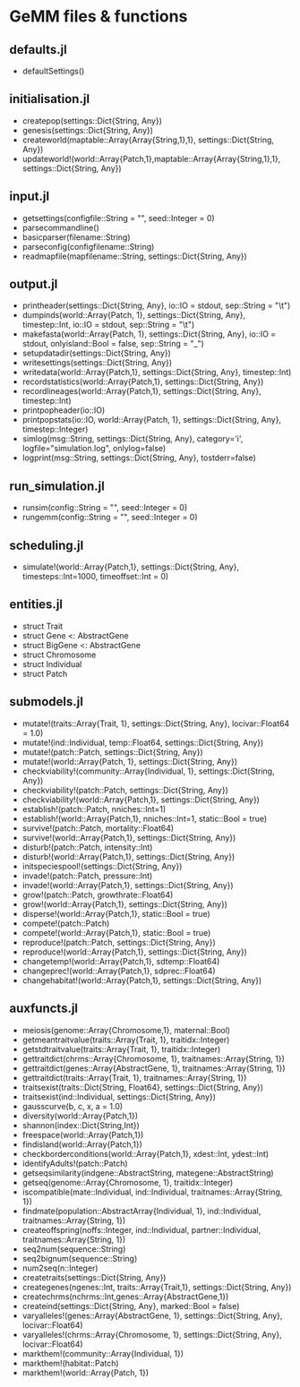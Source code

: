 # GeMM files & functions

## defaults.jl

- defaultSettings()

## initialisation.jl

- createpop(settings::Dict{String, Any})
- genesis(settings::Dict{String, Any})
- createworld(maptable::Array{Array{String,1},1}, settings::Dict{String, Any})
- updateworld!(world::Array{Patch,1},maptable::Array{Array{String,1},1}, settings::Dict{String, Any})

## input.jl

- getsettings(configfile::String = "", seed::Integer = 0)
- parsecommandline()
- basicparser(filename::String)
- parseconfig(configfilename::String)
- readmapfile(mapfilename::String, settings::Dict{String, Any})

## output.jl

- printheader(settings::Dict{String, Any}, io::IO = stdout, sep::String = "\t")
- dumpinds(world::Array{Patch, 1}, settings::Dict{String, Any}, timestep::Int, io::IO = stdout, sep::String = "\t")
- makefasta(world::Array{Patch, 1}, settings::Dict{String, Any}, io::IO = stdout, onlyisland::Bool = false, sep::String = "_")
- setupdatadir(settings::Dict{String, Any})
- writesettings(settings::Dict{String, Any})
- writedata(world::Array{Patch,1}, settings::Dict{String, Any}, timestep::Int)
- recordstatistics(world::Array{Patch,1}, settings::Dict{String, Any})
- recordlineages(world::Array{Patch,1}, settings::Dict{String, Any}, timestep::Int)
- printpopheader(io::IO)
- printpopstats(io::IO, world::Array{Patch, 1}, settings::Dict{String, Any}, timestep::Integer)
- simlog(msg::String, settings::Dict{String, Any}, category='i', logfile="simulation.log", onlylog=false)
- logprint(msg::String, settings::Dict{String, Any}, tostderr=false)

## run_simulation.jl

- runsim(config::String = "", seed::Integer = 0)
- rungemm(config::String = "", seed::Integer = 0)

## scheduling.jl

- simulate!(world::Array{Patch,1}, settings::Dict{String, Any}, timesteps::Int=1000, timeoffset::Int = 0)

## entities.jl

- struct Trait
- struct Gene <: AbstractGene
- struct BigGene <: AbstractGene
- struct Chromosome
- struct Individual
- struct Patch

## submodels.jl

- mutate!(traits::Array{Trait, 1}, settings::Dict{String, Any}, locivar::Float64 = 1.0)
- mutate!(ind::Individual, temp::Float64, settings::Dict{String, Any})
- mutate!(patch::Patch, settings::Dict{String, Any})
- mutate!(world::Array{Patch, 1}, settings::Dict{String, Any})
- checkviability!(community::Array{Individual, 1}, settings::Dict{String, Any})
- checkviability!(patch::Patch, settings::Dict{String, Any})
- checkviability!(world::Array{Patch,1}, settings::Dict{String, Any})
- establish!(patch::Patch, nniches::Int=1)
- establish!(world::Array{Patch,1}, nniches::Int=1, static::Bool = true)
- survive!(patch::Patch, mortality::Float64)
- survive!(world::Array{Patch,1}, settings::Dict{String, Any})
- disturb!(patch::Patch, intensity::Int)
- disturb!(world::Array{Patch,1}, settings::Dict{String, Any})
- initspeciespool!(settings::Dict{String, Any})
- invade!(patch::Patch, pressure::Int)
- invade!(world::Array{Patch,1}, settings::Dict{String, Any})
- grow!(patch::Patch, growthrate::Float64)
- grow!(world::Array{Patch,1}, settings::Dict{String, Any})
- disperse!(world::Array{Patch,1}, static::Bool = true) 
- compete!(patch::Patch)
- compete!(world::Array{Patch,1}, static::Bool = true)
- reproduce!(patch::Patch, settings::Dict{String, Any}) 
- reproduce!(world::Array{Patch,1}, settings::Dict{String, Any})
- changetemp!(world::Array{Patch,1}, sdtemp::Float64)
- changeprec!(world::Array{Patch,1}, sdprec::Float64)
- changehabitat!(world::Array{Patch,1}, settings::Dict{String, Any})

## auxfuncts.jl

- meiosis(genome::Array{Chromosome,1}, maternal::Bool) 
- getmeantraitvalue(traits::Array{Trait, 1}, traitidx::Integer)
- getstdtraitvalue(traits::Array{Trait, 1}, traitidx::Integer)
- gettraitdict(chrms::Array{Chromosome, 1}, traitnames::Array{String, 1})
- gettraitdict(genes::Array{AbstractGene, 1}, traitnames::Array{String, 1})
- gettraitdict(traits::Array{Trait, 1}, traitnames::Array{String, 1})
- traitsexist(traits::Dict{String, Float64}, settings::Dict{String, Any})
- traitsexist(ind::Individual, settings::Dict{String, Any})
- gausscurve(b, c, x, a = 1.0)
- diversity(world::Array{Patch,1})
- shannon(index::Dict{String,Int})
- freespace(world::Array{Patch,1})
- findisland(world::Array{Patch,1})
- checkborderconditions(world::Array{Patch,1}, xdest::Int, ydest::Int)
- identifyAdults!(patch::Patch)
- getseqsimilarity(indgene::AbstractString, mategene::AbstractString)
- getseq(genome::Array{Chromosome, 1}, traitidx::Integer)
- iscompatible(mate::Individual, ind::Individual, traitnames::Array{String, 1})
- findmate(population::AbstractArray{Individual, 1}, ind::Individual, traitnames::Array{String, 1})
- createoffspring(noffs::Integer, ind::Individual, partner::Individual, traitnames::Array{String, 1})
- seq2num(sequence::String)
- seq2bignum(sequence::String)
- num2seq(n::Integer)
- createtraits(settings::Dict{String, Any}) 
- creategenes(ngenes::Int, traits::Array{Trait,1}, settings::Dict{String, Any})
- createchrms(nchrms::Int,genes::Array{AbstractGene,1})
- createind(settings::Dict{String, Any}, marked::Bool = false)
- varyalleles!(genes::Array{AbstractGene, 1}, settings::Dict{String, Any}, locivar::Float64)
- varyalleles!(chrms::Array{Chromosome, 1}, settings::Dict{String, Any}, locivar::Float64)
- markthem!(community::Array{Individual, 1})
- markthem!(habitat::Patch)
- markthem!(world::Array{Patch, 1})
